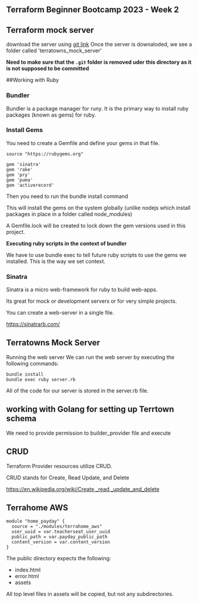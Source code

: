## Terraform Beginner Bootcamp 2023 - Week 2

## Terraform mock server

download the server using [git link](https://github.com/ExamProCo/terratowns_mock_server)
Once the server is downaloded, we see a folder called 'terratowns_mock_server'

**Need to make sure that the `.git` folder is removed uder this directory as it is not supposed to be committed**

##Working with Ruby
  
### Bundler

Bundler is a package manager for runy. It is the primary way to install ruby packages (known as gems) for ruby.

### Install Gems

You need to create a Gemfile and define your gems in that file.

```
source "https://rubygems.org"

gem 'sinatra'
gem 'rake'
gem 'pry'
gem 'puma'
gem 'activerecord'
```
Then you need to run the bundle install command

This will install the gems on the system globally (unlike nodejs which install packages in place in a folder called node_modules)

A Gemfile.lock will be created to lock down the gem versions used in this project.

__Executing ruby scripts in the context of bundler__


We have to use bundle exec to tell future ruby scripts to use the gems we installed. This is the way we set context.

### Sinatra

Sinatra is a micro web-framework for ruby to build web-apps.

Its great for mock or development servers or for very simple projects.

You can create a web-server in a single file.

https://sinatrarb.com/ 

## Terratowns Mock Server
Running the web server
We can run the web server by executing the following commands:
```
bundle install
bundle exec ruby server.rb

```
All of the code for our server is stored in the server.rb file.

## working with Golang for setting up Terrtown schema


We need to provide permission to builder_provider file and execute

## CRUD

Terraform Provider resources utilize CRUD.

CRUD stands for Create, Read Update, and Delete

https://en.wikipedia.org/wiki/Create,_read,_update_and_delete 

## Terrahome AWS

```
module "home_payday" {
  source = "./modules/terrahome_aws"
  user_uuid = var.teacherseat_user_uuid
  public_path = var.payday_public_path
  content_version = var.content_version
}
```

The public directory expects the following:

- index.html
- error.html
- assets

All top level files in assets will be copied, but not any subdirectories.
